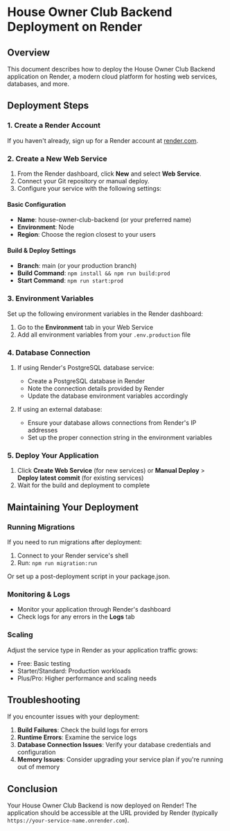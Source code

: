 # House Owner Club Backend Deployment on Render

## Overview

This document describes how to deploy the House Owner Club Backend application on Render, a modern cloud platform for hosting web services, databases, and more.

## Deployment Steps

### 1. Create a Render Account

If you haven't already, sign up for a Render account at [render.com](https://render.com/).

### 2. Create a New Web Service

1. From the Render dashboard, click **New** and select **Web Service**.
2. Connect your Git repository or manual deploy.
3. Configure your service with the following settings:

#### Basic Configuration
- **Name**: house-owner-club-backend (or your preferred name)
- **Environment**: Node
- **Region**: Choose the region closest to your users

#### Build & Deploy Settings
- **Branch**: main (or your production branch)
- **Build Command**: `npm install && npm run build:prod`
- **Start Command**: `npm run start:prod`

### 3. Environment Variables

Set up the following environment variables in the Render dashboard:

1. Go to the **Environment** tab in your Web Service
2. Add all environment variables from your `.env.production` file

### 4. Database Connection

1. If using Render's PostgreSQL database service:
   - Create a PostgreSQL database in Render
   - Note the connection details provided by Render
   - Update the database environment variables accordingly

2. If using an external database:
   - Ensure your database allows connections from Render's IP addresses
   - Set up the proper connection string in the environment variables

### 5. Deploy Your Application

1. Click **Create Web Service** (for new services) or **Manual Deploy** > **Deploy latest commit** (for existing services)
2. Wait for the build and deployment to complete

## Maintaining Your Deployment

### Running Migrations

If you need to run migrations after deployment:

1. Connect to your Render service's shell
2. Run: `npm run migration:run`

Or set up a post-deployment script in your package.json.

### Monitoring & Logs

- Monitor your application through Render's dashboard
- Check logs for any errors in the **Logs** tab

### Scaling

Adjust the service type in Render as your application traffic grows:
- Free: Basic testing
- Starter/Standard: Production workloads
- Plus/Pro: Higher performance and scaling needs

## Troubleshooting

If you encounter issues with your deployment:

1. **Build Failures**: Check the build logs for errors
2. **Runtime Errors**: Examine the service logs
3. **Database Connection Issues**: Verify your database credentials and configuration
4. **Memory Issues**: Consider upgrading your service plan if you're running out of memory

## Conclusion

Your House Owner Club Backend is now deployed on Render! The application should be accessible at the URL provided by Render (typically `https://your-service-name.onrender.com`). 